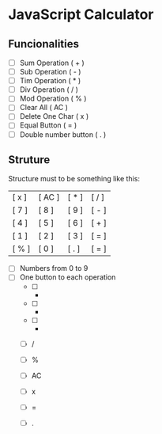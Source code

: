 <h1>JavaScript Calculator</h1>

<h2>Funcionalities</h2>

 - [ ] Sum Operation ( + )
 - [ ] Sub Operation ( - )
 - [ ] Tim Operation ( * )
 - [ ] Div Operation ( / )
 - [ ] Mod Operation ( % )
 - [ ] Clear All ( AC )
 - [ ] Delete One Char (  x )
 - [ ] Equal Button ( = )
 - [ ] Double number button ( . )

<h2>Struture</h2>
<p>
Structure must to be something like this:
<table>
    <tr>
        <td>[ x ]</td>
        <td>[ AC ]</td>
        <td>[ * ]</td>
        <td>[ / ]</td>
    </tr>
    <tr>
        <td>[ 7 ]</td>
        <td>[ 8 ]</td>
        <td>[ 9 ]</td>
        <td>[ - ]</td>
    </tr>
    <tr>
        <td>[ 4 ]</td>
        <td>[ 5 ]</td>
        <td>[ 6 ]</td>
        <td>[ + ]</td>
    </tr>
    <tr>
        <td>[ 1 ]</td>
        <td>[ 2 ]</td>
        <td>[ 3 ]</td>
        <td>[ = ]</td>
    </tr>
    <tr>
        <td>[ % ]</td>
        <td>[ 0 ]</td>
        <td>[ . ]</td>
        <td>[ = ]</td>
    </tr>
</table>
</p>
 
 - [ ] Numbers from 0 to 9
 - [ ] One button to each operation
    - [ ] +
    - [ ] -
    - [ ] *
    - [ ] /
    - [ ] %
    - [ ] AC
    - [ ] x
    - [ ] =
    - [ ] .

